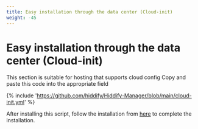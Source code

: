 ```yaml
---
title: Easy installation through the data center (Cloud-init)
weight: -45
---
```


<div dir="ltr" markdown="1">

# Easy installation through the data center (Cloud-init)

This section is suitable for hosting that supports cloud config
Copy and paste this code into the appropriate field

{% include 'https://github.com/hiddify/Hiddify-Manager/blob/main/cloud-init.yml' %}

After installing this script, follow the installation from [here](/manager/installation-and-setup/Guide-for-setting-up-the-domain-and-finalizing-the-installation/) to complete the installation.
